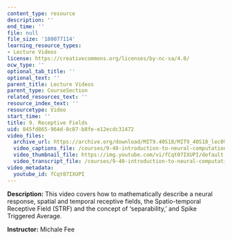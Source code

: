 ```yaml
---
content_type: resource
description: ''
end_time: ''
file: null
file_size: '180077114'
learning_resource_types:
- Lecture Videos
license: https://creativecommons.org/licenses/by-nc-sa/4.0/
ocw_type: ''
optional_tab_title: ''
optional_text: ''
parent_title: Lecture Videos
parent_type: CourseSection
related_resources_text: ''
resource_index_text: ''
resourcetype: Video
start_time: ''
title: 9. Receptive Fields
uid: 845fd865-964d-8c87-b8fe-e12ecdc31472
video_files:
  archive_url: https://archive.org/download/MIT9.40S18/MIT9_40S18_lec09_300k.mp4
  video_captions_file: /courses/9-40-introduction-to-neural-computation-spring-2018/1fe1a1022bdf51a5baa838765a6d4004_fCqt07IXUPI.vtt
  video_thumbnail_file: https://img.youtube.com/vi/fCqt07IXUPI/default.jpg
  video_transcript_file: /courses/9-40-introduction-to-neural-computation-spring-2018/cdcabf86a3ca9b32b7c415d833308142_fCqt07IXUPI.pdf
video_metadata:
  youtube_id: fCqt07IXUPI
---
```


**Description:** This video covers how to mathematically describe a neural response, spatial and temporal receptive fields, the Spatio-temporal Receptive Field (STRF) and the concept of ‘separability,’ and Spike Triggered Average.

**Instructor:** Michale Fee

